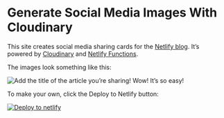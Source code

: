 # Generate Social Media Images With Cloudinary

This site creates social media sharing cards for the [Netlify blog](https://www.netlify.com/blog/?utm_source=github&utm_medium=netlify-social-images-jl&utm_campaign=devex). It’s powered by [Cloudinary](https://jason.af/cloudinary) and [Netlify Functions](https://www.netlify.com/products/functions/?utm_source=github&utm_medium=netlify-social-images-jl&utm_campaign=devex).

The images look something like this:

![Add the title of the article you’re sharing! Wow! It’s so easy!](https://res.cloudinary.com/netlify/image/upload/c_fit,g_west,h_400,co_rgb:FFFFFFFF,l_text:netlify.com:Pacaembu-Bold.ttf_57:Next.js%20on%20Netlify%3A%20Now%20with%20support%20for%20On-demand%20Builders%20and%20Distributed%20Persistent%20Rendering,w_1053,x_46/v1619123320/netlify.com/default-og-background-learn-more.png)

To make your own, click the Deploy to Netlify button:

[![Deploy to netlify](https://www.netlify.com/img/deploy/button.svg)](https://app.netlify.com/start/deploy?repository=https://github.com/jlengstorf/netlify-social-image-generator&utm_source=github&utm_medium=netlify-social-images-jl&utm_campaign=devex)


